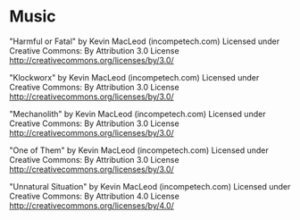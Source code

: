 # Music

"Harmful or Fatal" by Kevin MacLeod (incompetech.com)
Licensed under Creative Commons: By Attribution 3.0 License
http://creativecommons.org/licenses/by/3.0/

"Klockworx" by Kevin MacLeod (incompetech.com)
Licensed under Creative Commons: By Attribution 3.0 License
http://creativecommons.org/licenses/by/3.0/

"Mechanolith" by Kevin MacLeod (incompetech.com)
Licensed under Creative Commons: By Attribution 3.0 License
http://creativecommons.org/licenses/by/3.0/

"One of Them" by Kevin MacLeod (incompetech.com)
Licensed under Creative Commons: By Attribution 3.0 License
http://creativecommons.org/licenses/by/3.0/

"Unnatural Situation" by Kevin MacLeod (incompetech.com)
Licensed under Creative Commons: By Attribution 4.0 License
http://creativecommons.org/licenses/by/4.0/
